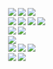 <div>
  <img src="https://img.shields.io/badge/Java-007396?style=for-the-badge&logo=OpenJDK&logoColor=white"/>
  <img src="https://img.shields.io/badge/c++-00599C?style=for-the-badge&logo=c%2B%2B&logoColor=white"/>
  <img src="https://img.shields.io/badge/python-3776AB?style=for-the-badge&logo=python&logoColor=white">
  <br>
  
  <img src="https://img.shields.io/badge/html5-E34F26?style=for-the-badge&logo=html5&logoColor=white"/>
  <img src="https://img.shields.io/badge/css-1572B6?style=for-the-badge&logo=css3&logoColor=white"/>
  <img src="https://img.shields.io/badge/javascript-F7DF1E?style=for-the-badge&logo=javascript&logoColor=black"/>
  <img src="https://img.shields.io/badge/jquery-0769AD?style=for-the-badge&logo=jquery&logoColor=white"/>
  <br>
  
  <img src="https://img.shields.io/badge/mysql-4479A1?style=for-the-badge&logo=mysql&logoColor=white"/>
  <img src="https://img.shields.io/badge/mariaDB-003545?style=for-the-badge&logo=mariaDB&logoColor=white"/>
  <br>
  
  <img src="https://img.shields.io/badge/spring-6DB33F?style=for-the-badge&logo=spring&logoColor=white"/>
  <br>
  
  <img src="https://img.shields.io/badge/linux-FCC624?style=for-the-badge&logo=linux&logoColor=black"/>
  <img src="https://img.shields.io/badge/amazonaws-232F3E?style=for-the-badge&logo=amazonaws&logoColor=white"/> 
  <img src="https://img.shields.io/badge/Google Cloud-4285F4?style=for-the-badge&logo=Google Cloud&logoColor=white"/>
  <br>
  
  <img src="https://img.shields.io/badge/git-F05032?style=for-the-badge&logo=git&logoColor=white"/>
  <img src="https://img.shields.io/badge/nginx-009639?style=for-the-badge&logo=nginx&logoColor=white"/>
  <br>
</div>
